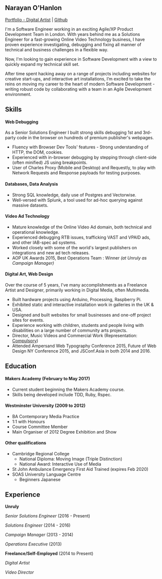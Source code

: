 ## Narayan O'Hanlon

[Portfolio - Digital Artist](http://nryn.co.uk) | [Github](https://github.com/nryn)

I'm a Software Engineer working in an exciting Agile/XP Product Development Team in London.
With years behind me as a Solutions Engineer for a fast-growing Online Video Technology business, I have proven experience investigating, debugging and fixing all manner of technical and business challenges in a flexible way.

Now, I'm looking to gain experience in Software Development with a view to quickly expand my technical skill set.

After time spent hacking away on a range of projects including websites for creative start-ups, and interactive art installations, I’m excited to take the reins on moving my career to the heart of modern Software Development - writing robust code by collaborating with a team in an Agile Development environment.

## Skills

#### Web Debugging

As a Senior Solutions Engineer I built strong skills debugging 1st and 3rd-party code in the browser on hundreds of premium publisher's webpages.

- Fluency with Browser Dev Tools' features - Strong understanding of HTTP, the DOM, cookies.
- Experienced with in-browser debugging by stepping through client-side (often minified) JS using breakpoints.
- User of Charles Proxy (Mobile and Desktop) and Requestly, to play with Network Requests and Response payloads for testing purposes.

#### Databases, Data Analysis

- Strong SQL knowledge, daily use of Postgres and Vectorwise.
- Well-versed with Splunk, a tool used for ad-hoc querying against massive datasets.

#### Video Ad Technology

- Mature knowledge of the Online Video Ad domain, both technical and operational knowledge.
- Experienced debugging RTB issues, trafficking VAST and VPAID ads, and other IAB-spec ad systems.
- Worked closely with some of the world's largest publishers on integrations and new ad tech releases.
- AOP UK Awards 2015, Best Operations Team : Winner *(at Unruly as Campaign Manager)*

#### Digital Art, Web Design

Over the course of 5 years, I've many accomplishments as a Freelance Artist and Designer, primarily working in Digital Media, often Multimedia.

- Built hardware projects using Arduino, Processing, Raspberry Pi.
- Exhibited static and interactive installation work in galleries in the UK & USA.
- Designed and built websites for small businesses and one-off project sites for events.
- Experience working with children, students and people living with disabilities on a large number of community arts projects.
- Director, Music Videos and Commercial Work (Representation: [Compulsory](http://compulsoryviewing.co.uk))
- Attended Ampersand Web Typography Conference 2015, Future of Web Design NY Conference 2015, and JSConf.Asia in both 2014 and 2016.

## Education

#### Makers Academy (February to May 2017)

- Current student beginning the Makers Academy course.
- Skills being developed include TDD, Ruby, Rspec.

#### Westminster University (2009 to 2012)

- BA Contemporary Media Practice
- 1:1 with Honours
- Course Committee Member
- Main Organiser of 2012 Degree Exhibition and Show

#### Other qualifications

- Cambridge Regional College
  - National Diploma: Moving Image (Triple Distinction)
  - National Award: Interactive Use of Media
- St John Ambulance Emergency First Aid Trained (expires Feb 2020)
- SOAS University Language Centre
  - Beginners Japanese

## Experience

**Unruly**

*Senior Solutions Engineer*  (2016 - Present)

*Solutions Engineer*  (2014 - 2016)

*Campaign Manager* (2013 - 2014)

*Operations Executive*  (2013)

**Freelance/Self-Employed** (2014 to Present)   

*Digital Artist*

*Video Director*
